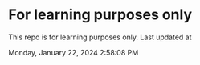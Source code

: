 # For learning purposes only
This repo is for learning purposes only.
Last updated at

Monday, January 22, 2024 2:58:08 PM

